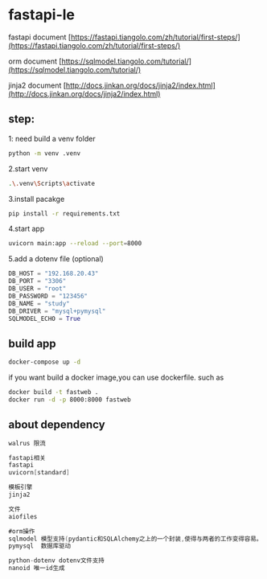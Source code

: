 # fastapi-le

fastapi document
[https://fastapi.tiangolo.com/zh/tutorial/first-steps/](https://fastapi.tiangolo.com/zh/tutorial/first-steps/)


orm document
[https://sqlmodel.tiangolo.com/tutorial/](https://sqlmodel.tiangolo.com/tutorial/)


jinja2 document
[http://docs.jinkan.org/docs/jinja2/index.html](http://docs.jinkan.org/docs/jinja2/index.html)

## step:
1: need build a venv folder
```bash
python -m venv .venv
```
2.start venv
```bash
.\.venv\Scripts\activate 
```
3.install pacakge
```bash
pip install -r requirements.txt
```
4.start app
```bash
uvicorn main:app --reload --port=8000
```
5.add a dotenv file (optional)
```python
DB_HOST = "192.168.20.43"
DB_PORT = "3306"
DB_USER = "root"
DB_PASSWORD = "123456"
DB_NAME = "study"
DB_DRIVER = "mysql+pymysql"
SQLMODEL_ECHO = True
```



## build app
```bash
docker-compose up -d
```
if you want build a docker image,you can use dockerfile.
such as
```bash
docker build -t fastweb .
docker run -d -p 8000:8000 fastweb
```

## about dependency
```java
walrus 限流

fastapi相关
fastapi
uvicorn[standard]

模板引擎
jinja2

文件
aiofiles

#orm操作
sqlmodel 模型支持(pydantic和SQLAlchemy之上的一个封装,使得与两者的工作变得容易。是fastapi作者为了简化数据库操作而设计的,对fastapi框架兼容最好)
pymysql  数据库驱动

python-dotenv dotenv文件支持
nanoid 唯一id生成
```